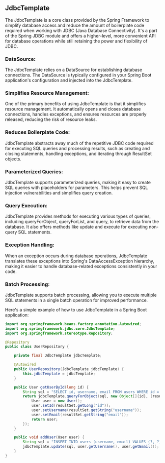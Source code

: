 ## JdbcTemplate

The JdbcTemplate is a core class provided by the Spring Framework to simplify database access and reduce the amount of
boilerplate code required when working with JDBC (Java Database Connectivity). It's a part of the Spring JDBC module and
offers a higher-level, more convenient API for database operations while still retaining the power and flexibility of
JDBC.

### DataSource:

The JdbcTemplate relies on a DataSource for establishing database connections. The DataSource is typically configured in
your Spring Boot application's configuration and injected into the JdbcTemplate.

### Simplifies Resource Management:

One of the primary benefits of using JdbcTemplate is that it simplifies resource management. It automatically opens and
closes database connections, handles exceptions, and ensures resources are properly released, reducing the risk of
resource leaks.

### Reduces Boilerplate Code:

JdbcTemplate abstracts away much of the repetitive JDBC code required for executing SQL queries and processing results,
such as creating and closing statements, handling exceptions, and iterating through ResultSet objects.

### Parameterized Queries:

JdbcTemplate supports parameterized queries, making it easy to create SQL queries with placeholders for parameters. This
helps prevent SQL injection vulnerabilities and simplifies query creation.

### Query Execution:

JdbcTemplate provides methods for executing various types of queries, including queryForObject, queryForList, and query,
to retrieve data from the database. It also offers methods like update and execute for executing non-query SQL
statements.

### Exception Handling:

When an exception occurs during database operations, JdbcTemplate translates these exceptions into Spring's
DataAccessException hierarchy, making it easier to handle database-related exceptions consistently in your code.

### Batch Processing:

JdbcTemplate supports batch processing, allowing you to execute multiple SQL statements in a single batch operation for
improved performance.

Here's a simple example of how to use JdbcTemplate in a Spring Boot application:

```java
import org.springframework.beans.factory.annotation.Autowired;
import org.springframework.jdbc.core.JdbcTemplate;
import org.springframework.stereotype.Repository;

@Repository
public class UserRepository {

    private final JdbcTemplate jdbcTemplate;

    @Autowired
    public UserRepository(JdbcTemplate jdbcTemplate) {
        this.jdbcTemplate = jdbcTemplate;
    }

    public User getUserById(long id) {
        String sql = "SELECT id, username, email FROM users WHERE id = ?";
        return jdbcTemplate.queryForObject(sql, new Object[]{id}, (resultSet, rowNum) -> {
            User user = new User();
            user.setId(resultSet.getLong("id"));
            user.setUsername(resultSet.getString("username"));
            user.setEmail(resultSet.getString("email"));
            return user;
        });
    }

    public void addUser(User user) {
        String sql = "INSERT INTO users (username, email) VALUES (?, ?)";
        jdbcTemplate.update(sql, user.getUsername(), user.getEmail());
    }
}
```

